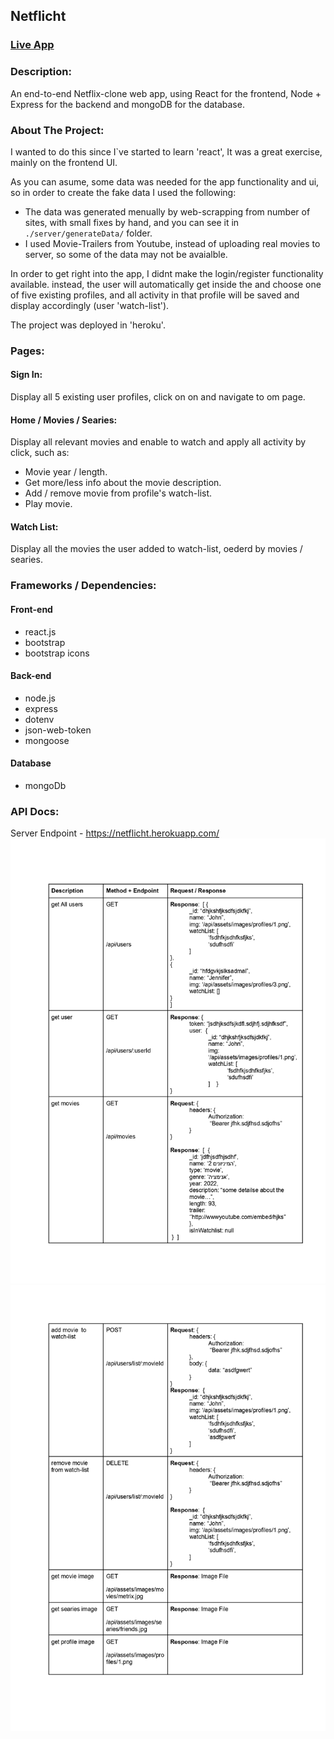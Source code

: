 ## Netflicht


### [Live App](https://netflicht.herokuapp.com/)

### Description:

An end-to-end Netflix-clone web app, using React for the frontend, Node + Express for the backend and mongoDB for the database.

### About The Project:

I wanted to do this since I`ve started to learn 'react', It was a great exercise, mainly on the frontend  UI.

As you can asume, some data was needed for the app functionality and ui, so in order to create the fake data I used the following:

- The data was generated menually by web-scrapping from number of sites, with small fixes by hand, and you can see it in `./server/generateData/` folder.
- I used Movie-Trailers from Youtube, instead of uploading real movies to server, so some of the data may not be avaialble.

In order to get right into the app, I didnt make the login/register functionality available. instead, the user will automatically get inside the and choose one of five existing profiles, and all activity in that profile will be saved and display accordingly (user 'watch-list').

The project was deployed in 'heroku'.

### Pages:
#### Sign In:
Display all 5 existing user profiles, click on on and navigate to om page.

#### Home / Movies / Searies:
Display all relevant movies and enable to watch and apply all activity by click, such as:
- Movie year / length.
- Get more/less info about the movie description.
- Add / remove movie from profile's watch-list.
- Play movie.

#### Watch List:
Display all the movies the user added to watch-list, oederd by movies / searies.

### Frameworks / Dependencies:
#### Front-end
- react.js
- bootstrap
- bootstrap icons

#### Back-end
- node.js
- express
- dotenv
- json-web-token
- mongoose

#### Database
- mongoDb


### API Docs:
Server Endpoint - https://netflicht.herokuapp.com/
![](/frontend/api-doc/1.jpg)
![](/frontend/api-doc/2.jpg)






